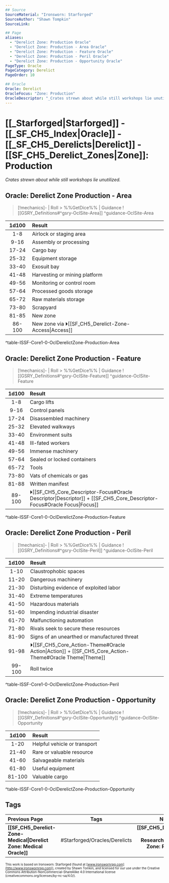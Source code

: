 ```yaml
---
## Source
SourceMaterial: "Ironsworn: Starforged"
SourceAuthor: "Shawn Tompkin"
SourceLink: 

## Page
aliases:
  - "Derelict Zone: Production Oracle"
  - "Derelict Zone: Production - Area Oracle"
  - "Derelict Zone: Production - Feature Oracle"
  - "Derelict Zone: Production - Peril Oracle"
  - "Derelict Zone: Production - Opportunity Oracle"
PageType: Oracle
PageCategory: Derelict
PageOrder: 10

## Oracle
Oracle: Derelict
OracleFocus: "Zone: Production"
OracleDescriptor: "_Crates strewn about while still workshops lie unutilized._"
---
```

# [[_Starforged|Starforged]] - [[_SF_CH5_Index|Oracle]] - [[_SF_CH5_Derelicts|Derelict]] - [[SF_CH5_Derelict_Zones|Zone]]: Production
_Crates strewn about while still workshops lie unutilized._

## Oracle: Derelict Zone Production - Area
> [!mechanics]- | Roll > %%GetDice%% | Guidance
> ![[GSRY_Definitions#^gsry-OclSite-Area]] ^guidance-OclSite-Area

| 1d100 | Result |
|:---:|:--- |
| 1-8 | Airlock or staging area |
| 9-16 | Assembly or processing |
| 17-24 | Cargo bay |
| 25-32 | Equipment storage |
| 33-40 | Exosuit bay |
| 41-48 | Harvesting or mining platform |
| 49-56 | Monitoring or control room |
| 57-64 | Processed goods storage |
| 65-72 | Raw materials storage |
| 73-80 | Scrapyard |
| 81-85 | New zone |
| 86-100 | New zone via ⏵[[SF_CH5_Derelict-Zone-Access\|Access]] |
^table-ISSF-Core1-0-OclDerelictZone-Production-Area

## Oracle: Derelict Zone Production - Feature
> [!mechanics]- | Roll > %%GetDice%% | Guidance
> ![[GSRY_Definitions#^gsry-OclSite-Feature]] ^guidance-OclSite-Feature

| 1d100 | Result |
|:---:|:--- |
| 1-8 | Cargo lifts |
| 9-16 | Control panels |
| 17-24 | Disassembled machinery |
| 25-32 | Elevated walkways |
| 33-40 | Environment suits |
| 41-48 | Ill-fated workers |
| 49-56 | Immense machinery |
| 57-64 | Sealed or locked containers |
| 65-72 | Tools |
| 73-80 | Vats of chemicals or gas |
| 81-88 | Written manifest |
| 89-100 | ⏵[[SF_CH5_Core_Descriptor-Focus#Oracle Descriptor\|Descriptor]] + [[SF_CH5_Core_Descriptor-Focus#Oracle Focus\|Focus]] |
^table-ISSF-Core1-0-OclDerelictZone-Production-Feature

## Oracle: Derelict Zone Production - Peril
> [!mechanics]- | Roll > %%GetDice%% | Guidance
> ![[GSRY_Definitions#^gsry-OclSite-Peril]] ^guidance-OclSite-Peril

| 1d100 | Result |
|:---:|:--- |
| 1-10 | Claustrophobic spaces |
| 11-20 | Dangerous machinery |
| 21-30 | Disturbing evidence of exploited labor |
| 31-40 | Extreme temperatures |
| 41-50 | Hazardous materials |
| 51-60 | Impending industrial disaster |
| 61-70 | Malfunctioning automation |
| 71-80 | Rivals seek to secure these resources |
| 81-90 | Signs of an unearthed or manufactured threat |
| 91-98 | ⏵[[SF_CH5_Core_Action-Theme#Oracle Action\|Action]] + [[SF_CH5_Core_Action-Theme#Oracle Theme\|Theme]] |
| 99-100 | Roll twice |
^table-ISSF-Core1-0-OclDerelictZone-Production-Peril

## Oracle: Derelict Zone Production - Opportunity
> [!mechanics]- | Roll > %%GetDice%% | Guidance
![[GSRY_Definitions#^gsry-OclSite-Opportunity]] ^guidance-OclSite-Opportunity

| 1d100 | Result |
|:---:|:--- |
| 1-20 | Helpful vehicle or transport |
| 21-40 | Rare or valuable resource |
| 41-60 | Salvageable materials |
| 61-80 | Useful equipment |
| 81-100 | Valuable cargo |
^table-ISSF-Core1-0-OclDerelictZone-Production-Opportunity

## Tags
| Previous Page | Tags | Next Page |
|:--- |:---:| ---:|
| **[[SF_CH5_Derelict-Zone-Medical\|Derelict Zone: Medical Oracle]]** | #Starforged/Oracles/Derelicts | **[[SF_CH5_Derelict-Zone-Research\|Derelict Zone: Research Oracle]]** |

<font size=-2>This work is based on Ironsworn: Starforged (found at [www.ironswornrpg.com](http://www.ironswornrpg.com)), created by Shawn Tomkin, and licensed for our use under the Creative Commons Attribution-NonCommercial-ShareAlike 4.0 International license  (creativecommons.org/licenses/by-nc-sa/4.0/).</font>
